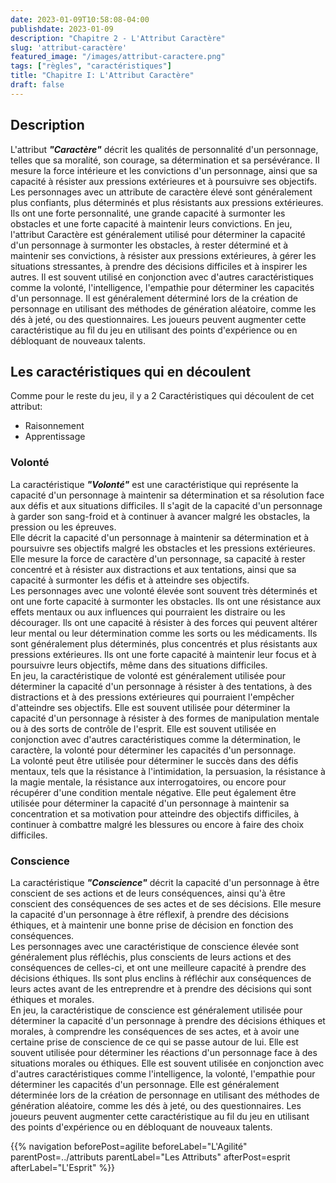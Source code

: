 ```yaml
---
date: 2023-01-09T10:58:08-04:00
publishdate: 2023-01-09
description: "Chapitre 2 - L'Attribut Caractère"
slug: 'attribut-caractère'
featured_image: "/images/attribut-caractere.png"
tags: ["règles", "caractéristiques"]
title: "Chapitre I: L'Attribut Caractère"
draft: false
---
```


## Description
L'attribut ***"Caractère"*** décrit les qualités de personnalité d'un personnage, telles que sa moralité, son courage, sa détermination et sa persévérance. Il mesure la force intérieure et les convictions d'un personnage, ainsi que sa capacité à résister aux pressions extérieures et à poursuivre ses objectifs.
Les personnages avec un attribute de caractère élevé sont généralement plus confiants, plus déterminés et plus résistants aux pressions extérieures. Ils ont une forte personnalité, une grande capacité à surmonter les obstacles et une forte capacité à maintenir leurs convictions.
En jeu, l'attribut Caractère est généralement utilisé pour déterminer la capacité d'un personnage à surmonter les obstacles, à rester déterminé et à maintenir ses convictions, à résister aux pressions extérieures, à gérer les situations stressantes, à prendre des décisions difficiles et à inspirer les autres. Il est souvent utilisé en conjonction avec d'autres caractéristiques comme la volonté, l'intelligence, l'empathie pour déterminer les capacités d'un personnage. Il est généralement déterminé lors de la création de personnage en utilisant des méthodes de génération aléatoire, comme les dés à jeté, ou des questionnaires. Les joueurs peuvent augmenter cette caractéristique au fil du jeu en utilisant des points d'expérience ou en débloquant de nouveaux talents.
## Les caractéristiques qui en découlent
Comme pour le reste du jeu, il y a 2 Caractéristiques qui découlent de cet attribut:
* Raisonnement
* Apprentissage
### Volonté
La caractéristique ***"Volonté"*** est une caractéristique qui représente la capacité d'un personnage à maintenir sa détermination et sa résolution face aux défis et aux situations difficiles. Il s'agit de la capacité d'un personnage à garder son sang-froid et à continuer à avancer malgré les obstacles, la pression ou les épreuves.  
Elle décrit la capacité d'un personnage à maintenir sa détermination et à poursuivre ses objectifs malgré les obstacles et les pressions extérieures. Elle mesure la force de caractère d'un personnage, sa capacité à rester concentré et à résister aux distractions et aux tentations, ainsi que sa capacité à surmonter les défis et à atteindre ses objectifs.  
Les personnages avec une volonté élevée sont souvent très déterminés et ont une forte capacité à surmonter les obstacles. Ils ont une résistance aux effets mentaux ou aux influences qui pourraient les distraire ou les décourager. Ils ont une capacité à résister à des forces qui peuvent altérer leur mental ou leur détermination comme les sorts ou les médicaments. Ils sont généralement plus déterminés, plus concentrés et plus résistants aux pressions extérieures. Ils ont une forte capacité à maintenir leur focus et à poursuivre leurs objectifs, même dans des situations difficiles.  
En jeu, la caractéristique de volonté est généralement utilisée pour déterminer la capacité d'un personnage à résister à des tentations, à des distractions et à des pressions extérieures qui pourraient l'empêcher d'atteindre ses objectifs. Elle est souvent utilisée pour déterminer la capacité d'un personnage à résister à des formes de manipulation mentale ou à des sorts de contrôle de l'esprit. Elle est souvent utilisée en conjonction avec d'autres caractéristiques comme la détermination, le caractère, la volonté pour déterminer les capacités d'un personnage.  
La volonté peut être utilisée pour déterminer le succès dans des défis mentaux, tels que la résistance à l'intimidation, la persuasion, la résistance à la magie mentale, la résistance aux interrogatoires, ou encore pour récupérer d'une condition mentale négative. Elle peut également être utilisée pour déterminer la capacité d'un personnage à maintenir sa concentration et sa motivation pour atteindre des objectifs difficiles, à continuer à combattre malgré les blessures ou encore à faire des choix difficiles.
### Conscience
La caractéristique ***"Conscience"*** décrit la capacité d'un personnage à être conscient de ses actions et de leurs conséquences, ainsi qu'à être conscient des conséquences de ses actes et de ses décisions. Elle mesure la capacité d'un personnage à être réflexif, à prendre des décisions éthiques, et à maintenir une bonne prise de décision en fonction des conséquences.  
Les personnages avec une caractéristique de conscience élevée sont généralement plus réfléchis, plus conscients de leurs actions et des conséquences de celles-ci, et ont une meilleure capacité à prendre des décisions éthiques. Ils sont plus enclins à réfléchir aux conséquences de leurs actes avant de les entreprendre et à prendre des décisions qui sont éthiques et morales.  
En jeu, la caractéristique de conscience est généralement utilisée pour déterminer la capacité d'un personnage à prendre des décisions éthiques et morales, à comprendre les conséquences de ses actes, et à avoir une certaine prise de conscience de ce qui se passe autour de lui. Elle est souvent utilisée pour déterminer les réactions d'un personnage face à des situations morales ou éthiques. Elle est souvent utilisée en conjonction avec d'autres caractéristiques comme l'intelligence, la volonté, l'empathie pour déterminer les capacités d'un personnage. Elle est généralement déterminée lors de la création de personnage en utilisant des méthodes de génération aléatoire, comme les dés à jeté, ou des questionnaires. Les joueurs peuvent augmenter cette caractéristique au fil du jeu en utilisant des points d'expérience ou en débloquant de nouveaux talents.

{{% navigation beforePost=agilite beforeLabel="L'Agilité" parentPost=../attributs parentLabel="Les Attributs" afterPost=esprit afterLabel="L'Esprit" %}}